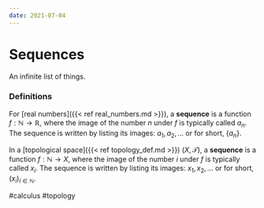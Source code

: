 ```yaml
---
date: 2021-07-04
---
```

# Sequences
An infinite list of things.

### Definitions
For [real numbers]({{< ref real_numbers.md >}}), a **sequence** is a function $f: \mathbb{N} \to \mathbb{R}$, where the image of the number $n$ under $f$ is typically called $a_n$. The sequence is written by listing its images: $a_1, a_2, \dots$ or for short, $\{a_n\}$.

In a [topological space]({{< ref topology_def.md >}}) $(X, \mathcal{T})$, a **sequence** is a function $f: \mathbb{N} \to X$, where the image of the number $i$ under $f$ is typically called $x_i$. The sequence is written by listing its images: $x_1, x_2, \dots$ or for short, $(x_i)_{i \in \mathbb{N}}$.

#calculus #topology